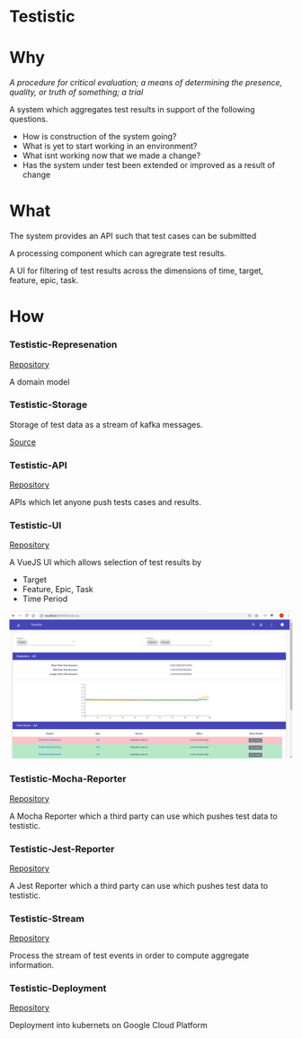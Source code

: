 # Testistic

# Why
*A procedure for critical evaluation; a means of determining the presence, quality, or truth of something; a trial*

A system which aggregates test results in support of the following questions.
- How is construction of the system going?
- What is yet to start working in an environment?
- What isnt working now that we made a change?
- Has the system under test been extended or improved as a result of change

# What

The system provides an API such that test cases can be submitted

A processing component which can agregrate test results.

A UI for filtering of test results across the dimensions of time, target, feature, epic, task.

# How

### Testistic-Represenation
[Repository](http://bayeslife.github.com/testistic-representation)

A domain model

### Testistic-Storage
Storage of test data as a stream of kafka messages.

[Source](http://bayeslife.github.com/testability-storage)

### Testistic-API

[Repository](https://gitlab.com/testistic/testistic-api)

APIs which let anyone push tests cases and results.

### Testistic-UI

[Repository](https://gitlab.com/testistic/testistic-ui)

A VueJS UI which allows selection of test results by
- Target
- Feature, Epic, Task
- Time Period

![A screenshot](./testistic-ui.png)

### Testistic-Mocha-Reporter
[Repository](https://gitlab.com/testistic/testistic-mocha-reporter)

A Mocha Reporter which a third party can use which pushes test data to testistic.

### Testistic-Jest-Reporter
[Repository](https://gitlab.com/testistic/testistic-jest-reporter)

A Jest Reporter which a third party can use which pushes test data to testistic.

### Testistic-Stream
[Repository](https://gitlab.com/testistic/testistic-stream)

Process the stream of test events in order to compute aggregate information.

### Testistic-Deployment
[Repository](https://gitlab.com/testistic/testistic-deployment)

Deployment into kubernets on Google Cloud Platform
